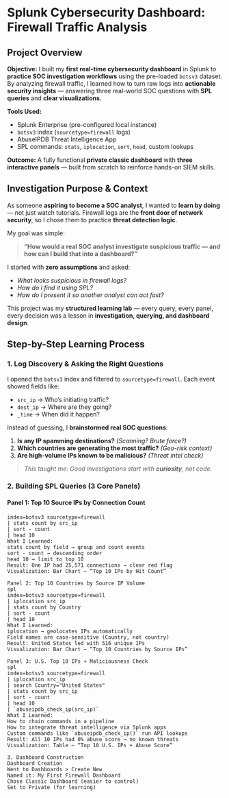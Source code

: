 # Splunk Cybersecurity Dashboard: Firewall Traffic Analysis  

## Project Overview  
**Objective:** I built my **first real-time cybersecurity dashboard** in Splunk to **practice SOC investigation workflows** using the pre-loaded `botsv3` dataset. By analyzing firewall traffic, I learned how to turn raw logs into **actionable security insights** — answering three real-world SOC questions with **SPL queries** and **clear visualizations**.

**Tools Used:**  
- Splunk Enterprise (pre-configured local instance)  
- `botsv3` index (`sourcetype=firewall` logs)  
- AbuseIPDB Threat Intelligence App  
- SPL commands: `stats`, `iplocation`, `sort`, `head`, custom lookups  

**Outcome:** A fully functional **private classic dashboard** with **three interactive panels** — built from scratch to reinforce hands-on SIEM skills.


## Investigation Purpose & Context  
As someone **aspiring to become a SOC analyst**, I wanted to **learn by doing** — not just watch tutorials. Firewall logs are the **front door of network security**, so I chose them to practice **threat detection logic**.

My goal was simple:  
> **“How would a real SOC analyst investigate suspicious traffic — and how can I build that into a dashboard?”**

I started with **zero assumptions** and asked:  
- *What looks suspicious in firewall logs?*  
- *How do I find it using SPL?*  
- *How do I present it so another analyst can act fast?*

This project was my **structured learning lab** — every query, every panel, every decision was a lesson in **investigation, querying, and dashboard design**.



## Step-by-Step Learning Process  

### 1. Log Discovery & Asking the Right Questions  
I opened the `botsv3` index and filtered to `sourcetype=firewall`. Each event showed fields like:  
- `src_ip` → Who’s initiating traffic?  
- `dest_ip` → Where are they going?  
- `_time` → When did it happen?  

Instead of guessing, I **brainstormed real SOC questions**:  
1. **Is any IP spamming destinations?** *(Scanning? Brute force?)*  
2. **Which countries are generating the most traffic?** *(Geo-risk context)*  
3. **Are high-volume IPs known to be malicious?** *(Threat intel check)*  

> *This taught me: Good investigations start with **curiosity**, not code.*



### 2. Building SPL Queries (3 Core Panels)  

#### Panel 1: Top 10 Source IPs by Connection Count  
```spl
index=botsv3 sourcetype=firewall 
| stats count by src_ip 
| sort - count 
| head 10
What I Learned:
stats count by field → group and count events
sort - count → descending order
head 10 → limit to top 10
Result: One IP had 25,571 connections → clear red flag
Visualization: Bar Chart – “Top 10 IPs by Hit Count”

Panel 2: Top 10 Countries by Source IP Volume
spl
index=botsv3 sourcetype=firewall 
| iplocation src_ip 
| stats count by Country 
| sort - count 
| head 10
What I Learned:
iplocation → geolocates IPs automatically
Field names are case-sensitive (Country, not country)
Result: United States led with 516 unique IPs
Visualization: Bar Chart – “Top 10 Countries by Source IPs”

Panel 3: U.S. Top 10 IPs + Maliciousness Check
spl
index=botsv3 sourcetype=firewall 
| iplocation src_ip 
| search Country="United States" 
| stats count by src_ip 
| sort - count 
| head 10 
| `abuseipdb_check_ip(src_ip)`
What I Learned:
How to chain commands in a pipeline
How to integrate threat intelligence via Splunk apps
Custom commands like `abuseipdb_check_ip()` run API lookups
Result: All 10 IPs had 0% abuse score → no known threats
Visualization: Table – “Top 10 U.S. IPs + Abuse Score”

3. Dashboard Construction
Dashboard Creation
Went to Dashboards > Create New
Named it: My First Firewall Dashboard
Chose Classic Dashboard (easier to control)
Set to Private (for learning)

